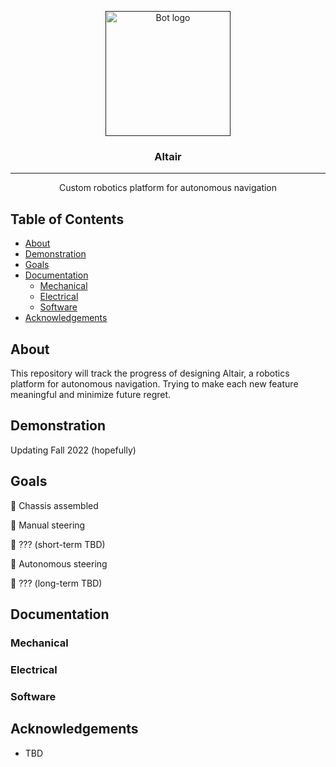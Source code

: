 <p align="center">
  <a href="" rel="noopener">
 <img width=200px height=200px src="https://i.imgur.com/ijlPhWZ.jpg" alt="Bot logo"></a>
</p>

<h3 align="center">Altair</h3>

---

<p align="center"> Custom robotics platform for autonomous navigation
    <br> 
</p>

## Table of Contents
+ [About](#about)
+ [Demonstration](#demo)
+ [Goals](#goals)
+ [Documentation](#docs)
  + [Mechanical](#docs/mechanical)
  + [Electrical](#docs/electrical)
  + [Software](#docs/software)
+ [Acknowledgements](#acknowledgement)

## About <a name = "about"></a>
This repository will track the progress of designing Altair, a robotics platform for autonomous navigation. Trying to make each new feature meaningful and minimize future regret.

## Demonstration <a name = "demo"></a>
Updating Fall 2022 (hopefully)

## Goals <a name = "goals"></a>
:white_square_button: Chassis assembled

:white_square_button: Manual steering

:white_square_button: ??? (short-term TBD)

:white_square_button: Autonomous steering

:white_square_button: ??? (long-term TBD)

## Documentation <a name = "docs"></a>
### Mechanical <a name = "docs/mechanical"></a>

### Electrical <a name = "docs/electrical"></a>

### Software <a name = "docs/software"></a>

## Acknowledgements <a name = "acknowledgement"></a>
+ TBD
